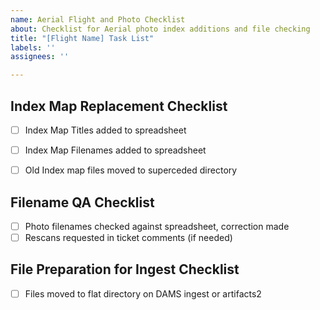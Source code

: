 ```yaml
---
name: Aerial Flight and Photo Checklist
about: Checklist for Aerial photo index additions and file checking
title: "[Flight Name] Task List"
labels: ''
assignees: ''

---
```


## Index Map Replacement Checklist

- [ ] Index Map Titles added to spreadsheet
- [ ] Index Map Filenames added to spreadsheet
- [ ] Old Index map files moved to superceded directory


## Filename QA Checklist

- [ ] Photo filenames checked against spreadsheet, correction made
- [ ] Rescans requested in ticket comments (if needed)

## File Preparation for Ingest Checklist

- [ ] Files moved to flat directory on DAMS ingest or artifacts2
